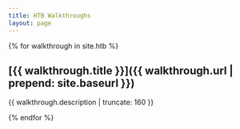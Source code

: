 ```yaml
---
title: HTB Walkthroughs
layout: page
---
```


{% for walkthrough in site.htb %}

## [{{ walkthrough.title }}]({{ walkthrough.url | prepend: site.baseurl }})
  
  <!-- <h2>{{ walkthrough.title }}</h2>
  </a>
  -->
  {{ walkthrough.description | truncate: 160 }}
  
  {% endfor %}
